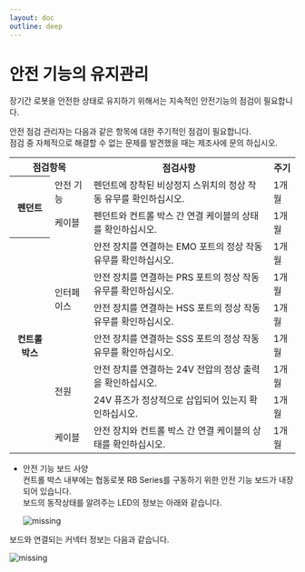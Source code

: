 ```yaml
---
layout: doc
outline: deep
---
```


# 안전 기능의 유지관리

장기간 로봇을 안전한 상태로 유지하기 위해서는 지속적인 안전기능의 점검이 필요합니다.

안전 점검 관리자는 다음과 같은 항목에 대한 주기적인 점검이 필요합니다.<br>
점검 중 자체적으로 해결할 수 없는 문제를 발견했을 때는 제조사에 문의 하십시오.

<div class="center-align th-align">
  <table>
    <tr>
      <th colspan="2">점검항목</th>
      <th>점검사항</th>
      <th>주기</th>
    </tr>
    <tr>
      <th rowspan=2>펜던트</th>
      <td>안전 기능</td>
      <td>펜던트에 장착된 비상정지 스위치의 정상 작동 유무를 확인하십시오.</td>
      <td>1개월</td>
    </tr>
    <tr>
      <td>케이블</td>
      <td>펜던트와 컨트롤 박스 간 연결 케이블의 상태를 확인하십시오.</td>
      <td>1개월</td>
    </tr>
    <tr>
      <th rowspan=7>컨트롤 박스</th>
      <td rowspan=4>인터페이스</td>
      <td>안전 장치를 연결하는 EMO 포트의 정상 작동 유무를 확인하십시오.</td>
      <td>1개월</td>
    </tr>
    <tr>
      <td>안전 장치를 연결하는 PRS 포트의 정상 작동 유무를 확인하십시오.</td>
      <td>1개월</td>
    </tr>
    <tr>
      <td>안전 장치를 연결하는 HSS 포트의 정상 작동 유무를 확인하십시오.</td>
      <td>1개월</td>
    </tr>
    <tr>
      <td>안전 장치를 연결하는 SSS 포트의 정상 작동 유무를 확인하십시오.</td>
      <td>1개월</td>
    </tr>
    <tr>
      <td rowspan=2>전원</td>
      <td>안전 장치를 연결하는 24V 전압의 정상 출력을 확인하십시오.</td>
      <td>1개월</td>
    </tr>
    <tr>
      <td>24V 퓨즈가 정상적으로 삽입되어 있는지 확인하십시오.</td>
      <td>1개월</td>
    </tr>
    <tr>
      <td>케이블</td>
      <td>안전 장치와 컨트롤 박스 간 연결 케이블의 상태를 확인하십시오.</td>
      <td>1개월</td>
    </tr>
  </table>
</div>

- 안전 기능 보드 사양<br>
  컨트롤 박스 내부에는 협동로봇 RB Series를 구동하기 위한 안전 기능 보드가 내장되어 있습니다.<br>
  보드의 동작상태를 알려주는 LED의 정보는 아래와 같습니다.

  ![missing](/manual/common/safety_function/8-1.png)

보드와 연결되는 커넥터 정보는 다음과 같습니다.

![missing](/manual/common/safety_function/8-2.png)

